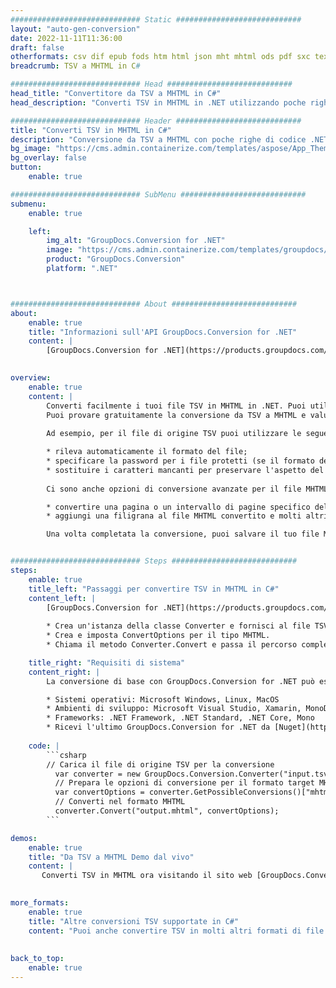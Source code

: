 ```yaml
---
############################# Static ############################
layout: "auto-gen-conversion"
date: 2022-11-11T11:36:00
draft: false
otherformats: csv dif epub fods htm html json mht mhtml ods pdf sxc tex tsv xlam xls xlsb xlsm xlsx xlt xltm xltx xml xps
breadcrumb: TSV a MHTML in C#

############################# Head ############################
head_title: "Convertitore da TSV a MHTML in C#"
head_description: "Converti TSV in MHTML in .NET utilizzando poche righe di codice. Utilizza l'API di conversione dei documenti di GroupDocs per convertire oltre 160 formati di file."

############################# Header ############################
title: "Converti TSV in MHTML in C#"
description: "Conversione da TSV a MHTML con poche righe di codice .NET"
bg_image: "https://cms.admin.containerize.com/templates/aspose/App_Themes/V3/images/bg/header1.png"
bg_overlay: false
button:
    enable: true

############################# SubMenu ############################
submenu:
    enable: true

    left:
        img_alt: "GroupDocs.Conversion for .NET"
        image: "https://cms.admin.containerize.com/templates/groupdocs/images/product-logos/90x90-noborder/groupdocs-conversion-net.png"
        product: "GroupDocs.Conversion"
        platform: ".NET"



############################# About ############################
about:
    enable: true
    title: "Informazioni sull'API GroupDocs.Conversion for .NET"
    content: |
        [GroupDocs.Conversion for .NET](https://products.groupdocs.com/conversion/net/) può essere utilizzato per convertire Microsoft Word, Excel, PowerPoint, PDF, Visio e altri formati. GroupDocs.Conversion è un'API standalone adatta per sistemi interni e back-end in cui sono richieste prestazioni elevate. Non dipende da alcun software come Microsoft o Open Office.
    

overview:
    enable: true
    content: |
        Converti facilmente i tuoi file TSV in MHTML in .NET. Puoi utilizzare solo un paio di righe di codice C# in qualsiasi piattaforma a tua scelta come: Windows, Linux, macOS.
        Puoi provare gratuitamente la conversione da TSV a MHTML e valutare la qualità dei risultati della conversione. Insieme a semplici scenari di conversione di file, puoi provare opzioni più avanzate per caricare il file di origine TSV e per salvare il risultato di output MHTML. 
        
        Ad esempio, per il file di origine TSV puoi utilizzare le seguenti opzioni di caricamento:

        * rileva automaticamente il formato del file;
        * specificare la password per i file protetti (se il formato del file lo supporta);
        * sostituire i caratteri mancanti per preservare l'aspetto del documento.
        
        Ci sono anche opzioni di conversione avanzate per il file MHTML:

        * convertire una pagina o un intervallo di pagine specifico del documento;
        * aggiungi una filigrana al file MHTML convertito e molti altri.

        Una volta completata la conversione, puoi salvare il tuo file MHTML nel percorso del file locale o in qualsiasi archivio di terze parti come FTP, Amazon S3, Google Drive, Dropbox ecc. Nota: per convertire TSV in {{ TO}} non è necessario alcun software aggiuntivo installato, come MS Office, Open Office, Adobe Acrobat Reader ecc.


############################# Steps ############################
steps:
    enable: true
    title_left: "Passaggi per convertire TSV in MHTML in C#"
    content_left: |
        [GroupDocs.Conversion for .NET](https://products.groupdocs.com/conversion/net/) consente agli sviluppatori di convertire facilmente un file TSV in MHTML con poche righe di codice.
        
        * Crea un'istanza della classe Converter e fornisci al file TSV il percorso completo
        * Crea e imposta ConvertOptions per il tipo MHTML.
        * Chiama il metodo Converter.Convert e passa il percorso completo e il formato (MHTML) come parametro

    title_right: "Requisiti di sistema"
    content_right: |
        La conversione di base con GroupDocs.Conversion for .NET può essere eseguita in pochi semplici passaggi. Le nostre API sono supportate su tutte le principali piattaforme e sistemi operativi. Prima di eseguire il codice seguente, assicurati di avere i seguenti prerequisiti installati sul tuo sistema.

        * Sistemi operativi: Microsoft Windows, Linux, MacOS
        * Ambienti di sviluppo: Microsoft Visual Studio, Xamarin, MonoDevelop
        * Frameworks: .NET Framework, .NET Standard, .NET Core, Mono
        * Ricevi l'ultimo GroupDocs.Conversion for .NET da [Nuget](https://www.nuget.org/packages/groupdocs.conversion)
         
    code: |
        ```csharp    
        // Carica il file di origine TSV per la conversione
          var converter = new GroupDocs.Conversion.Converter("input.tsv");
          // Prepara le opzioni di conversione per il formato target MHTML
          var convertOptions = converter.GetPossibleConversions()["mhtml"].ConvertOptions;
          // Converti nel formato MHTML
          converter.Convert("output.mhtml", convertOptions);
        ```

demos:
    enable: true
    title: "Da TSV a MHTML Demo dal vivo"
    content: |
       Converti TSV in MHTML ora visitando il sito web [GroupDocs.Conversion App](https://products.groupdocs.app/conversion/family). La demo online presenta i seguenti vantaggi
          

more_formats:
    enable: true
    title: "Altre conversioni TSV supportate in C#"
    content: "Puoi anche convertire TSV in molti altri formati di file. Si prega di consultare l'elenco di seguito."
       
       
back_to_top:
    enable: true
---
```

